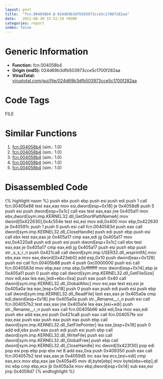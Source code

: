 ```yaml
---
layout: post
title:  "fcn.004058b4 @ 024d69b3dfb503973cce5c1700f282aa"
date:   2021-08-30 15:52:19 +0300
categories: report
index: false
---
```


# Generic Information
- **Function:** fcn.004058b4
- **Origin (md5):** 024d69b3dfb503973cce5c1700f282aa
- **VirusTotal:** [virustotal.com/gui/file/024d69b3dfb503973cce5c1700f282aa][virustotal_ref]

# Code Tags
<span class="tag" id="FILE">FILE</span>


# Similar Functions

1. [fcn.004058b4][similar_1_ref] (sim.: 1.0)
2. [fcn.004058b4][similar_2_ref] (sim.: 1.0)
3. [fcn.004058b4][similar_3_ref] (sim.: 1.0)
4. [fcn.004058b4][similar_4_ref] (sim.: 1.0)
5. [fcn.004058b4][similar_5_ref] (sim.: 1.0)


# Disassembled Code

{% highlight nasm %}
push ebx
push ebp
push esi
push edi
push 1
call fcn.00405e88
test eax,eax
mov esi,dword[esp+0x18]
je 0x4058d8
push 5
push esi
push dword[esp+0x1c]
call eax
test eax,eax
jne 0x405a11
mov ebx,dword[sym.imp.KERNEL32.dll_GetShortPathNameA]
mov dword[0x422630],0x4c554e
test esi,esi
mov edi,0x400
mov ebp,0x422630
je 0x40591c
push 1
push 0
push esi
call fcn.0040583d
push eax
call dword[sym.imp.KERNEL32.dll_CloseHandle]
push edi
push ebp
push esi
call ebx
test eax,eax
je 0x405a17
cmp eax,edi
jg 0x405a17
mov esi,0x4220a8
push edi
push esi
push dword[esp+0x1c]
call ebx
test eax,eax
je 0x405a17
cmp eax,edi
jg 0x405a17
push esi
push ebp
push str._s_s_r_n
push 0x421ca8
call dword[sym.imp.USER32.dll_wsprintfA]
mov ebx,eax
mov eax,dword[0x423eb0]
add esp,0x10
push dword[eax+0x128]
push esi
call fcn.00405b88
push 4
push 0xc0000000
push esi
call fcn.0040583d
mov ebp,eax
cmp ebp,0xffffffff
mov dword[esp+0x14],ebp
je 0x405a11
push 0
push ebp
call dword[sym.imp.KERNEL32.dll_GetFileSize]
mov edi,eax
lea eax,[edi+ebx+0xa]
push eax
push 0x40
call dword[sym.imp.KERNEL32.dll_GlobalAlloc]
mov esi,eax
test esi,esi
je 0x405a0a
lea eax,[esp+0x18]
push 0
push eax
push edi
push esi
push ebp
call dword[sym.imp.KERNEL32.dll_ReadFile]
test eax,eax
je 0x405a0a
cmp edi,dword[esp+0x18]
jne 0x405a0a
push str._Rename__r_n
push esi
call fcn.004057b2
test eax,eax
jne 0x405a1e
lea eax,[esi+edi]
push str._Rename__r_n
push eax
call fcn.00405b66
add edi,0xa
mov eax,edi
push ebx
add eax,esi
push 0x421ca8
push eax
call fcn.004057fe
xor eax,eax
push eax
push eax
push eax
push ebp
call dword[sym.imp.KERNEL32.dll_SetFilePointer]
lea eax,[esp+0x18]
push 0
add edi,ebx
push eax
push edi
push esi
push ebp
call dword[sym.imp.KERNEL32.dll_WriteFile]
push esi
call dword[sym.imp.KERNEL32.dll_GlobalFree]
push ebp
call dword[sym.imp.KERNEL32.dll_CloseHandle]
inc dword[0x423f30]
pop edi
pop esi
pop ebp
pop ebx
ret 8
add eax,0xa
push 0x409350
push eax
call fcn.004057b2
test eax,eax
je 0x4059d5
inc eax
lea ecx,[esi+edi]
cmp eax,ecx
mov ebp,eax
jae 0x405a45
mov dl,byte[ebp]
mov byte[ebx+ebp],dl
inc ebp
cmp ebp,ecx
jb 0x405a3a
mov ebp,dword[esp+0x14]
sub eax,esi
jmp 0x4059d7
{% endhighlight %}


[similar_1_ref]: /report/fcn.004058b4@50dd9b171f3df06f8ac5a3a1a47f5721
[similar_2_ref]: /report/fcn.004058b4@983fe9598b69120a048e4bbfe8d8764c
[similar_3_ref]: /report/fcn.004058b4@06689e718004fe3ee3bfc132b456240e
[similar_4_ref]: /report/fcn.004058b4@c7fe682f7c7558c7fdd843d82131ec2a
[similar_5_ref]: /report/fcn.004058b4@7f1fa204d353f7370b567baa0eb8cf53
[virustotal_ref]: https://www.virustotal.com/gui/file/024d69b3dfb503973cce5c1700f282aa